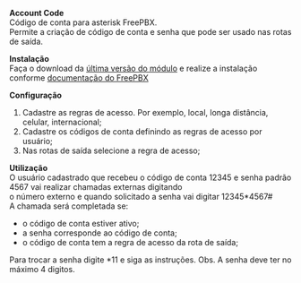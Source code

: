 **Account Code**  
Código de conta para asterisk FreePBX.  
Permite a criação de código de conta e senha que pode ser usado nas rotas de saída.

**Instalação**  
Faça o download da [última versão do módulo](https://github.com/mrpbueno/accountcode/releases) 
e realize a instalação conforme [documentação do FreePBX](https://wiki.freepbx.org/display/FPG/Download+and+Installing+Custom+Modules)

**Configuração**  
1. Cadastre as regras de acesso. Por exemplo, local, longa distância, celular, internacional;  
2. Cadastre os códigos de conta definindo as regras de acesso por usuário;  
3. Nas rotas de saída selecione a regra de acesso;  

**Utilização**  
O usuário cadastrado que recebeu o código de conta 12345 e senha padrão 4567 vai realizar chamadas externas digitando    
o número externo e quando solicitado a senha vai digitar 12345*4567#  
A chamada será completada se:  
- o código de conta estiver ativo;  
- a senha corresponde ao código de conta;  
- o código de conta tem a regra de acesso da rota de saída;

Para trocar a senha digite *11 e siga as instruções. Obs. A senha deve ter no máximo 4 digitos.